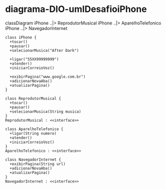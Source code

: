 # diagrama-DIO-umlDesafioiPhone

classDiagram
    iPhone ..|> ReprodutorMusical
    iPhone ..|> AparelhoTelefonico
    iPhone ..|> NavegadorInternet

    class iPhone {
      +tocar() 
      +pausar()
      +selecionarMusica("After Dark")

      +ligar("55XX99999999")
      +atender()
      +iniciarCorreioVoz()

      +exibirPagina("www.google.com.br")
      +adicionarNovaAba()
      +atualizarPagina()
    }

    class ReprodutorMusical {
      +tocar() 
      +pausar()
      +selecionarMusica(String musica)
    }
    ReprodutorMusical : <<interface>>

    class AparelhoTelefonico {
      +ligar(String numero)
      +atender()
      +iniciarCorreioVoz()
    }
    AparelhoTelefonico : <<interface>>

    class NavegadorInternet {
      +exibirPagina(String url)
      +adicionarNovaAba()
      +atualizarPagina()
    }
    NavegadorInternet : <<interface>>
